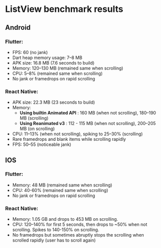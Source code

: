 # ListView benchmark results 


## Android 

### Flutter:

- FPS: 60 (no jank)
- Dart heap memory usage: 7–8 MB
- APK size: 16.8 MB (7.6 seconds to build)
- Memory: 120–130 MB (remained same when scrolling)
- CPU: 5–8% (remained same when scrolling)
- No jank or framedrops on rapid scrolling

### React Native:

- APK size: 22.3 MB (23 seconds to build)
- Memory:
	- **Using builtin Animated API** : 160 MB (when not scrolling), 180–190 MB (scrolling)
	- **Using Reanimated v3** : 112 - 115 MB (when not scrolling), 200–205 MB (on scrolling) 
- CPU: 11–13% (when not scrolling), spiking to 25–30% (scrolling)
- Rare framedrops and blank items while scrolling rapidly
- FPS: 50–55 (noticeable jank)
 

## IOS

### Flutter:

- Memory: 48 MB (remained same when scrolling)
- CPU: 40-60% (remained same when scrolling)
- No jank or framedrops on rapid scrolling

### React Native:

- Memory: 1.05 GB and drops to 453 MB on scrolling.
- CPU: 120–140% for first 5 seconds, then drops to ~50% when not scrolling. Spikes to 140-150% on scrolling.
- No framedrops but sometimes abruptly stops the scrolling when scrolled rapidly (user has to scroll again)
 